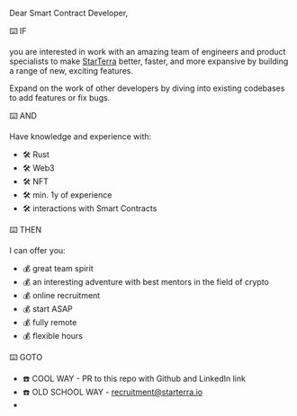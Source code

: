 Dear Smart Contract Developer,

⌨️ IF

you are interested in work with an amazing team of engineers and product specialists to make [StarTerra](https://starterra.io/) better, faster, and more expansive by building a range of
new, exciting features.

Expand on the work of other developers by diving into existing codebases to add features or fix bugs.

⌨️ AND

Have knowledge and experience with:

- 🛠 Rust
- 🛠 Web3
- 🛠 NFT
- 🛠 min. 1y of experience
- 🛠 interactions with Smart Contracts

⌨️ THEN

I can offer you:

- 💰 great team spirit
- 💰 an interesting adventure with  best mentors in the field of crypto
- 💰 online recruitment
- 💰 start ASAP
- 💰 fully remote
- 💰 flexible hours

⌨️ GOTO

- ☎️ COOL WAY - PR to this repo with Github and LinkedIn link
- ☎️ OLD SCHOOL WAY - [recruitment@starterra.io](recruitment@starterra.io)
- 
